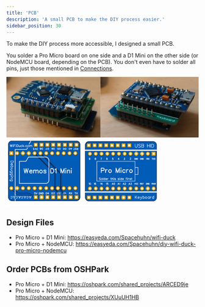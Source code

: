 ```yaml
---
title: 'PCB'
description: 'A small PCB to make the DIY process easier.'
sidebar_position: 30
---
```


To make the DIY process more accessible, I designed a small PCB.  

You solder a Pro Micro board on one side and a D1 Mini on the other side (or NodeMCU board, depending on the PCB). You don't even have to solder all pins, just those mentioned in [Connections](connections).

<img alt="Soldered PCBs" src="/img/pcbs_soldered.jpg" width="600" />
<br />
<img alt="PCB Layout" src="/img/pcbs.jpg" width="400" />

## Design Files
* Pro Micro + D1 Mini: https://easyeda.com/Spacehuhn/wifi-duck
* Pro Micro + NodeMCU: https://easyeda.com/Spacehuhn/diy-wifi-duck-pro-micro-nodemcu

## Order PCBs from OSHPark
* Pro Micro + D1 Mini: https://oshpark.com/shared_projects/ARCED9je
* Pro Micro + NodeMCU: https://oshpark.com/shared_projects/XUuUH1HB